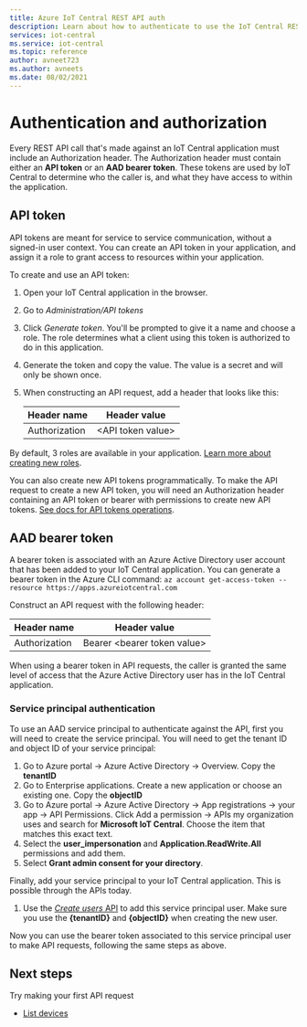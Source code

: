 ```yaml
---
title: Azure IoT Central REST API auth
description: Learn about how to authenticate to use the IoT Central REST API.
services: iot-central
ms.service: iot-central
ms.topic: reference
author: avneet723
ms.author: avneets
ms.date: 08/02/2021
---
```


# Authentication and authorization

Every REST API call that's made against an IoT Central application must include an Authorization header. The Authorization header must contain either an **API token** or an **AAD bearer token**. These tokens are used by IoT Central to determine who the caller is, and what they have access to within the application.

## API token
API tokens are meant for service to service communication, without a signed-in user context. You can create an API token in your application, and assign it a role to grant access to resources within your application. 

To create and use an API token:
1. Open your IoT Central application in the browser.
2. Go to *Administration/API tokens*
3. Click *Generate token*. You'll be prompted to give it a name and choose a role. The role determines what a client using this token is authorized to do in this application.
4. Generate the token and copy the value. The value is a secret and will only be shown once.
5. When constructing an API request, add a header that looks like this:

    |Header name| Header value|
    |--|---|
    |Authorization|\<API token value\>|

By default, 3 roles are available in your application. [Learn more about creating new roles](/azure/iot-central/core/howto-manage-users-roles#manage-roles).

You can also create new API tokens programmatically. To make the API request to create a new API token, you will need an Authorization header containing an API token or bearer with permissions to create new API tokens. [See docs for API tokens operations](/rest/api/iotcentral/apitokens).

## AAD bearer token
A bearer token is associated with an Azure Active Directory user account that has been added to your IoT Central application. You can generate a bearer token in the Azure CLI command: 
`az account get-access-token --resource https://apps.azureiotcentral.com`

Construct an API request with the following header:

|Header name| Header value|
|--|---|
|Authorization|Bearer \<bearer token value\>|

When using a bearer token in API requests, the caller is granted the same level of access that the Azure Active Directory user has in the IoT Central application.

### Service principal authentication
To use an AAD service principal to authenticate against the API, first you will need to create the service principal. You will need to get the tenant ID and object ID of your service principal:
1. Go to Azure portal -> Azure Active Directory -> Overview. Copy the **tenantID**
2. Go to Enterprise applications. Create a new application or choose an existing one. Copy the **objectID**
3. Go to Azure portal -> Azure Active Directory -> App registrations -> your app -> API Permissions. Click Add a permission -> APIs my organization uses and search for **Microsoft IoT Central**. Choose the item that matches this exact text.
4. Select the **user_impersonation** and **Application.ReadWrite.All** permissions and add them.
5. Select **Grant admin consent for your directory**.

Finally, add your service principal to your IoT Central application. This is possible through the APIs today. 
1. Use the [*Create users* API](/rest/api/iotcentral/1.0/users/create) to add this service principal user. Make sure you use the **{tenantID}** and **{objectID}** when creating the new user.

Now you can use the bearer token associated to this service principal user to make API requests, following the same steps as above.

## Next steps

Try making your first API request
* [List devices](/rest/api/iotcentral/devices/list)
